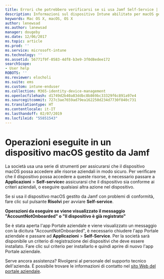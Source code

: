 ```yaml
---
title: Errori che potrebbero verificarsi se si usa Jamf Self-Service | Microsoft Docs
description: Informazioni sul dispositivo Intune abilitato per macOS gestito da Jamf.
keywords: Mac OS X, macOS, OS X
author: lenewsad
ms.author: lanewsad
manager: dougeby
ms.date: 12/06/2017
ms.topic: article
ms.prod: ''
ms.service: microsoft-intune
ms.technology: ''
ms.assetid: 56771f9f-0583-4df8-b3e9-3f0d8edee172
searchScope:
- User help
ROBOTS: ''
ms.reviewer: elocholi
ms.suite: ems
ms.custom: intune-enduser
ms.collection: M365-identity-device-management
ms.openlocfilehash: d1749d2b40a83ddbc8b869bc33329f6c891a97e4
ms.sourcegitcommit: 727c3ae7659ad79ea162250d234d7730f840c731
ms.translationtype: HT
ms.contentlocale: it-IT
ms.lasthandoff: 02/07/2019
ms.locfileid: "55851543"
---
```

# <a name="performing-actions-on-a-macos-device-managed-by-jamf"></a>Operazioni eseguite in un dispositivo macOS gestito da Jamf

La società usa una serie di strumenti per assicurarsi che il dispositivo macOS possa accedere alle risorse aziendali in modo sicuro. Per verificare che il dispositivo possa accedere a queste risorse, è necessario passare a **Applicazioni** > **Self-service**e assicurarsi che il dispositivo sia conforme ai criteri aziendali, o eseguire qualsiasi altra azione nel dispositivo.

Se si usa il dispositivo macOS gestito da Jamf con problemi di conformità, fare clic sul pulsante **Risolvi** per avviare **Self-service**.

__Operazioni da eseguire se viene visualizzato il messaggio "AccountNotOnboarded" o "Il dispositivo è già registrato"__

Se è stata aperta l'app Portale aziendale e viene visualizzato un messaggio con la dicitura "AccountNotOnboarded", è necessario chiudere l'app Portale aziendale e passare ad **Applicazioni** > **Self-Service**. Per la società sarà disponibile un criterio di registrazione dei dispositivi che deve essere installato. Fare clic sul criterio per installarlo e quindi aprire di nuovo l'app Portale aziendale.

Serve ancora assistenza? Rivolgersi al personale del supporto tecnico dell'azienda. È possibile trovare le informazioni di contatto nel [sito Web del portale aziendale](https://go.microsoft.com/fwlink/?linkid=2010980).
